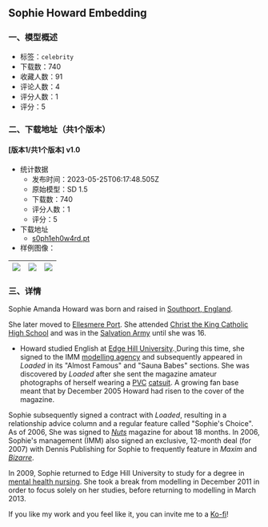## Sophie Howard Embedding
### 一、模型概述

- 标签：`celebrity`
- 下载数：740
- 收藏人数：91
- 评论人数：4
- 评分人数：1
- 评分：5

### 二、下载地址（共1个版本）

#### [版本1/共1个版本] v1.0

- 统计数据
  - 发布时间：2023-05-25T06:17:48.505Z
  - 原始模型：SD 1.5
  - 下载数：740
  - 评分人数：1
  - 评分：5
- 下载地址
  - [s0ph1eh0w4rd.pt](https://civitai.com/api/download/models/80451)
- 样例图像：

| <img src="https://image.civitai.com/xG1nkqKTMzGDvpLrqFT7WA/260a8827-836f-4f85-99e0-0cbf85a2dff5/width=450/902936.jpeg" /> | <img src="https://image.civitai.com/xG1nkqKTMzGDvpLrqFT7WA/05943be0-5686-45f9-9ee2-c496a9efdfe9/width=450/902932.jpeg" /> | <img src="https://image.civitai.com/xG1nkqKTMzGDvpLrqFT7WA/9613ab99-e843-47b4-a2b8-eeade08a3d73/width=450/902935.jpeg" /> |
| ---- | ---- | ---- |


### 三、详情
<p>Sophie Amanda Howard was born and raised in <a target="_blank" rel="ugc" href="https://en.wikipedia.org/wiki/Southport,_England">Southport, England</a>.</p><p>She later moved to <a target="_blank" rel="ugc" href="https://en.wikipedia.org/wiki/Ellesmere_Port">Ellesmere Port</a>. She attended <a target="_blank" rel="ugc" href="https://en.wikipedia.org/wiki/Christ_the_King_Catholic_High_School,_Southport">Christ the King Catholic High School</a> and was in the <a target="_blank" rel="ugc" href="https://en.wikipedia.org/wiki/Salvation_Army">Salvation Army</a> until she was 16.</p><ul><li><p>Howard studied English at <a target="_blank" rel="ugc" href="https://en.wikipedia.org/wiki/Edge_Hill_University">Edge Hill University</a>.<a target="_blank" rel="ugc" href="https://en.wikipedia.org/wiki/Sophie_Howard#cite_note-autogenerated1-1"> </a>During this time, she signed to the IMM <a target="_blank" rel="ugc" href="https://en.wikipedia.org/wiki/Modelling_agency">modelling agency</a> and subsequently appeared in <em>Loaded</em> in its "Almost Famous" and "Sauna Babes" sections. She was discovered by <em>Loaded</em> after she sent the magazine amateur photographs of herself wearing a <a target="_blank" rel="ugc" href="https://en.wikipedia.org/wiki/Polyvinyl_chloride">PVC</a> <a target="_blank" rel="ugc" href="https://en.wikipedia.org/wiki/Catsuit">catsuit</a>. A growing fan base meant that by December 2005 Howard had risen to the cover of the magazine.</p><p></p></li></ul><p>Sophie subsequently signed a contract with <em>Loaded</em>, resulting in a relationship advice column and a regular feature called "Sophie's Choice". As of 2006, She was signed to <a target="_blank" rel="ugc" href="https://en.wikipedia.org/wiki/Nuts_(magazine)"><em>Nuts</em></a> magazine for about 18 months. In 2006, Sophie's management (IMM) also signed an exclusive, 12-month deal (for 2007) with Dennis Publishing for Sophie to frequently feature in <em>Maxim</em> and <a target="_blank" rel="ugc" href="https://en.wikipedia.org/wiki/Bizarre_(magazine)"><em>Bizarre</em></a>.</p><p>In 2009, Sophie returned to Edge Hill University to study for a degree in <a target="_blank" rel="ugc" href="https://en.wikipedia.org/wiki/Psychiatric_and_mental_health_nursing">mental health nursing</a>. She took a break from modelling in December 2011 in order to focus solely on her studies, before returning to modelling in March 2013.</p><p></p><p>If you like my work and you feel like it, you can invite me to a <a target="_blank" rel="ugc" href="https://ko-fi.com/sstylerdurden">Ko-fi</a>!</p>